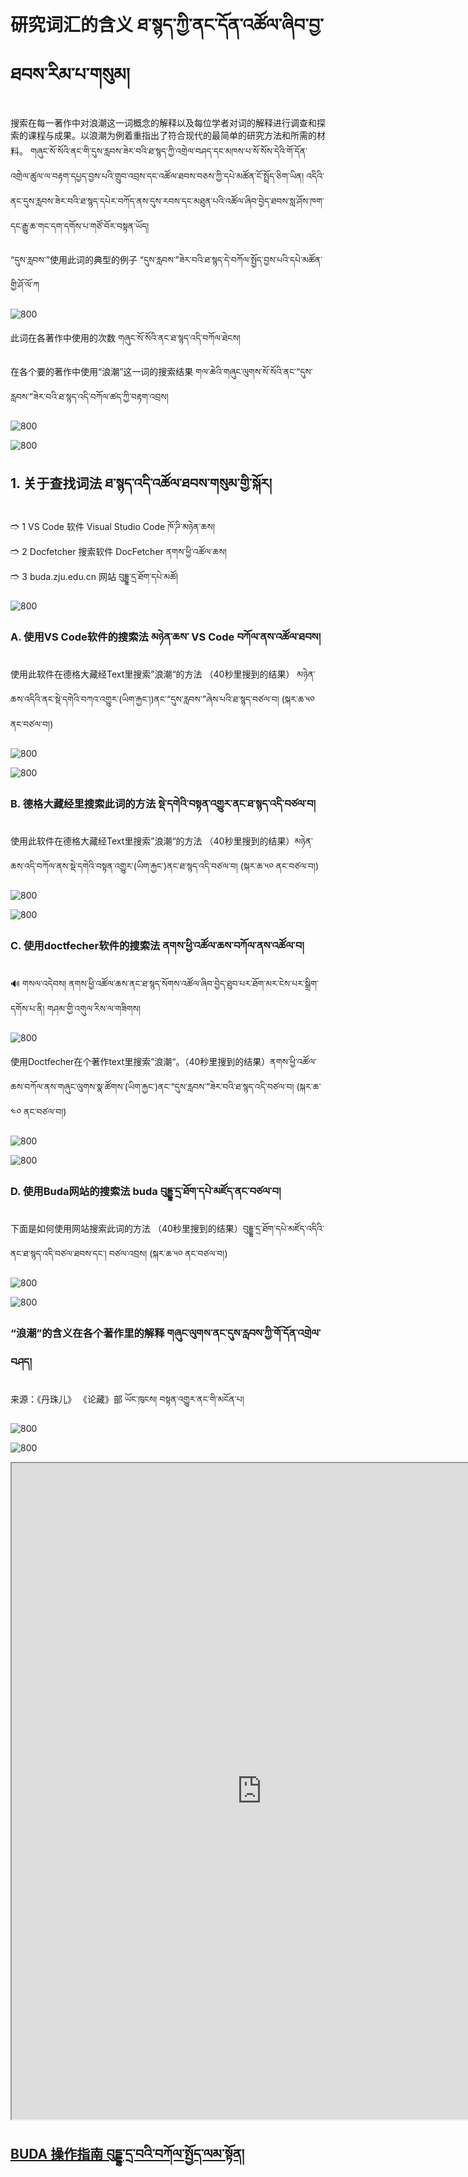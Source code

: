 # 研究词汇的含义 ཐ་སྙད་ཀྱི་ནང་དོན་འཚོལ་ཞིབ་བྱ་ཐབས་རིམ་པ་གསུམ། 

搜索在每一著作中对浪潮这一词概念的解释以及每位学者对词的解释进行调查和探索的课程与成果。以浪潮为例着重指出了符合现代的最简单的研究方法和所需的材料。 གཞུང་སོ་སོའི་ནང་གི་དུས་རླབས་ཟེར་བའི་ཐ་སྙད་ཀྱི་འགྲེལ་བཤད་དང་མཁས་པ་སོ་སོས་དེའི་གོ་དོན་འགྲེལ་ཚུལ་ལ་བརྟག་དཔྱད་བྱས་པའི་གྲུབ་འབྲས་དང་འཚོལ་ཐབས་བཅས་ཀྱི་དཔེ་མཚོན་ངོ་སྤྲོད་ཅིག་ཡིན། འདིའི་ནང་དུས་རླབས་ཟེར་བའི་ཐ་སྙད་དཔེར་བཀོད་ནས་དུས་རབས་དང་མཐུན་པའི་འཚོལ་ཞིབ་བྱེད་ཐབས་སླ་ཤོས་ཁག་དང་རྒྱུ་ཆ་གང་དག་དགོས་པ་གཙོ་བོར་བསྟན་ཡོད། 



“དུས་རླབས་”使用此词的典型的例子 “དུས་རླབས་”ཟེར་བའི་ཐ་སྙད་དེ་བཀོལ་སྤྱོད་བྱས་པའི་དཔེ་མཚོན་གྱི་ཤོ་ལོ་ཀ  

![800](images/000007.png)

此词在各著作中使用的次数 གཞུང་སོ་སོའི་ནང་ཐ་སྙད་འདི་བཀོལ་ཐེངས། 

在各个要的著作中使用“浪潮”这一词的搜索结果 གལ་ཆེའི་གཞུང་ལུགས་སོ་སོའི་ནང་“དུས་རླབས་”ཟེར་བའི་ཐ་སྙད་འདི་བཀོལ་ཚད་ཀྱི་བརྟག་འབྲས།

![800](images/000014.png)

![800](images/000008.png)


## 1. 关于查找词法 ཐ་སྙད་འདི་འཚོལ་ཐབས་གསུམ་གྱི་སྐོར།  

🢣 1 VS Code 软件 Visual Studio Code ཁོ་ཌི་མཉེན་ཆས།  
🢣 2 Docfetcher 搜索软件 DocFetcher ནགས་ཕྱི་འཚོལ་ཆས།  
🢣 3 buda.zju.edu.cn 网站 བུདྡྷ་དྲ་ཐོག་དཔེ་མཚོ། 

![800](images/000016.png)

### A. 使用VS Code软件的搜索法 མཉེན་ཆས་ VS Code བཀོལ་ནས་འཚོལ་ཐབས།  

使用此软件在德格大藏经Text里搜索”浪潮“的方法 （40秒里搜到的结果） མཉེན་ཆས་འདིའི་ནང་སྡེ་དགེའི་བཀའ་འགྱུར་(ཡིག་རྐྱང་།)ནང་“དུས་རླབས་”ཞེས་པའི་ཐ་སྙད་བཙལ་བ། (སྐར་ཆ་༥༠ ནང་བཙལ་བ།)  

![800](images/000010.gif)

![800](images/000011.gif)

### B. 德格大藏经里搜索此词的方法 སྡེ་དགེའི་བསྟན་འགྱུར་ནང་ཐ་སྙད་འདི་བཙལ་བ། 

使用此软件在德格大藏经Text里搜索”浪潮“的方法 （40秒里搜到的结果）མཉེན་ཆས་འདི་བཀོལ་ནས་སྡེ་དགེའི་བསྟན་འགྱུར་(ཡིག་རྐྱང་)ནང་ཐ་སྙད་འདི་བཙལ་བ། (སྐར་ཆ་༥༠ ནང་བཙལ་བ།)  
 

![800](images/000012.gif)

![800](images/000013.gif)

### C. 使用doctfecher软件的搜索法 ནགས་ཕྱི་འཚོལ་ཆས་བཀོལ་ནས་འཚོལ་བ།  

🔊 གསལ་འདེབས། ནགས་ཕྱི་འཚོལ་ཆས་ནང་ཐ་སྙད་སོགས་འཚོལ་ཞིབ་བྱེད་ཐུབ་པར་ཐོག་མར་ངེས་པར་སྒྲིག་དགོས་པ་ནི། གཤམ་གྱི་འགུལ་རིས་ལ་གཟིགས།

![800](images/000001.gif)

使用Doctfecher在个著作text里搜索”浪潮“。（40秒里搜到的结果）ནགས་ཕྱི་འཚོལ་ཆས་བཀོལ་ནས་གཞུང་ལུགས་སྣ་ཚོགས་(ཡིག་རྐྱང་)ནང་“དུས་རླབས་”ཟེར་བའི་ཐ་སྙད་འདི་བཙལ་བ། (སྐར་ཆ་༤༠ ནང་བཙལ་བ།) 
 

![800](images/000014.gif) 

![800](images/000015.gif)

### D. 使用Buda网站的搜索法 buda བུདྡྷ་དྲ་ཐོག་དཔེ་མཛོད་ནང་བཙལ་བ། 

下面是如何使用网站搜索此词的方法 （40秒里搜到的结果）བུདྡྷ་དྲ་ཐོག་དཔེ་མཛོད་འདིའི་ནང་ཐ་སྙད་འདི་བཙལ་ཐབས་དང་། བཙལ་འབྲས། (སྐར་ཆ་༥༠ ནང་བཙལ་བ།)  

![800](images/000016.gif) 

![800](images/000017.gif)


### “浪潮”的含义在各个著作里的解释 གཞུང་ལུགས་ནང་དུས་རླབས་ཀྱི་གོ་དོན་འགྲེལ་བཤད།  

来源：《丹珠儿》 《论藏》部 ཡོང་ཁུངས། བསྟན་འགྱུར་ནང་གི་མངོན་པ།  

![800](images/000012.png) 

![800](images/000002.png)



<p class="hide top"><iframe src="https://shimowendang.com/forms/QStBTLMFBrAQzQPo/fill?channel=1" style="height:1050px;width:800px;"></iframe></p>

##  [BUDA 操作指南 བུདྡྷ་དྲ་བའི་བཀོལ་སྤྱོད་ལམ་སྟོན།](https://github.com/buda-base/budax)
